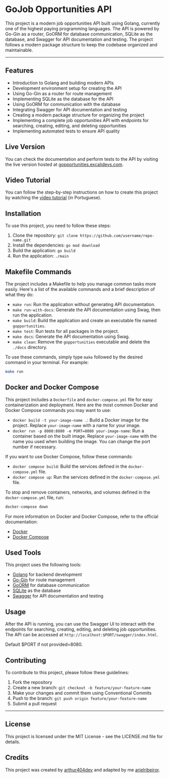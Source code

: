 # GoJob Opportunities API

This project is a modern job opportunities API built using Golang, currently one of the highest paying programming languages. The API is powered by Go-Gin as a router, GoORM for database communication, SQLite as the database, and Swagger for API documentation and testing. The project follows a modern package structure to keep the codebase organized and maintainable.

---

## Features

- Introduction to Golang and building modern APIs
- Development environment setup for creating the API
- Using Go-Gin as a router for route management
- Implementing SQLite as the database for the API
- Using GoORM for communication with the database
- Integrating Swagger for API documentation and testing
- Creating a modern package structure for organizing the project
- Implementing a complete job opportunities API with endpoints for searching, creating, editing, and deleting opportunities
- Implementing automated tests to ensure API quality

## Live Version

You can check the documentation and perform tests to the API by visiting the live version hosted at [gopportunities.excalidevs.com](https://gopportunities.excalidevs.com/swagger/index.html).

## Video Tutorial

You can follow the step-by-step instructions on how to create this project by watching the [video tutorial](https://youtu.be/wyEYpX5U4Vg) (in Portuguese).

## Installation

To use this project, you need to follow these steps:

1. Clone the repository: `git clone https://github.com/username/repo-name.git`
2. Install the dependencies: `go mod download`
3. Build the application: `go build`
4. Run the application: `./main`

## Makefile Commands

The project includes a Makefile to help you manage common tasks more easily. Here's a list of the available commands and a brief description of what they do:

- `make run`: Run the application without generating API documentation.
- `make run-with-docs`: Generate the API documentation using Swag, then run the application.
- `make build`: Build the application and create an executable file named `gopportunities`.
- `make test`: Run tests for all packages in the project.
- `make docs`: Generate the API documentation using Swag.
- `make clean`: Remove the `gopportunities` executable and delete the `./docs` directory.

To use these commands, simply type `make` followed by the desired command in your terminal. For example:

```sh
make run
```

## Docker and Docker Compose

This project includes a `Dockerfile` and `docker-compose.yml` file for easy containerization and deployment. Here are the most common Docker and Docker Compose commands you may want to use:

- `docker build -t your-image-name .`: Build a Docker image for the project. Replace `your-image-name` with a name for your image.
- `docker run -p 8080:8080 -e PORT=8080 your-image-name`: Run a container based on the built image. Replace `your-image-name` with the name you used when building the image. You can change the port number if necessary.

If you want to use Docker Compose, follow these commands:

- `docker compose build`: Build the services defined in the `docker-compose.yml` file.
- `docker compose up`: Run the services defined in the `docker-compose.yml` file.

To stop and remove containers, networks, and volumes defined in the `docker-compose.yml` file, run:

```sh
docker-compose down
```

For more information on Docker and Docker Compose, refer to the official documentation:

- [Docker](https://docs.docker.com/)
- [Docker Compose](https://docs.docker.com/compose/)

## Used Tools

This project uses the following tools:

- [Golang](https://golang.org/) for backend development
- [Go-Gin](https://github.com/gin-gonic/gin) for route management
- [GoORM](https://gorm.io/) for database communication
- [SQLite](https://www.sqlite.org/index.html) as the database
- [Swagger](https://swagger.io/) for API documentation and testing

## Usage

After the API is running, you can use the Swagger UI to interact with the endpoints for searching, creating, editing, and deleting job opportunities. The API can be accessed at `http://localhost:$PORT/swagger/index.html`.

Default $PORT if not provided=8080.

## Contributing

To contribute to this project, please follow these guidelines:

1. Fork the repository
2. Create a new branch: `git checkout -b feature/your-feature-name`
3. Make your changes and commit them using Conventional Commits
4. Push to the branch: `git push origin feature/your-feature-name`
5. Submit a pull request

---

## License

This project is licensed under the MIT License - see the LICENSE.md file for details.

## Credits

This project was created by [arthur404dev](https://github.com/arthur404dev) and adapted by me [arielribeiror](https://github.com/arielribeiror).